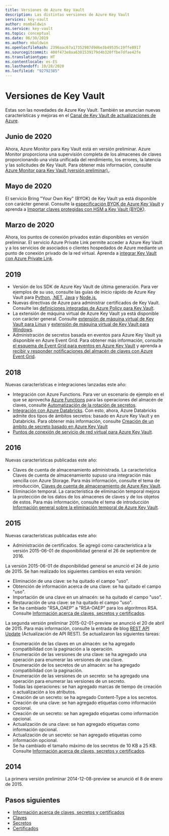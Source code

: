 ```yaml
---
title: Versiones de Azure Key Vault
description: Las distintas versiones de Azure Key Vault
services: key-vault
author: msmbaldwin
ms.service: key-vault
ms.topic: conceptual
ms.date: 06/30/2019
ms.author: mbaldwin
ms.openlocfilehash: 2396aac67a17352987d9d6e3b49535c19ffe8917
ms.sourcegitcommit: 400f473e8aa6301539179d4b320ffbe7dfae42fe
ms.translationtype: HT
ms.contentlocale: es-ES
ms.lasthandoff: 10/28/2020
ms.locfileid: "92792385"
---
```

# <a name="key-vault-versions"></a>Versiones de Key Vault

Estas son las novedades de Azure Key Vault. También se anuncian nuevas características y mejoras en el [Canal de Key Vault de actualizaciones de Azure](https://azure.microsoft.com/updates/?category=security&query=Key%20vault).

## <a name="june-2020"></a>Junio de 2020

Ahora, Azure Monitor para Key Vault está en versión preliminar.  Azure Monitor proporciona una supervisión completa de los almacenes de claves proporcionando una vista unificada del rendimiento, los errores, la latencia y las solicitudes de Key Vault. Para obtener más información, consulte [Azure Monitor para Key Vault (versión preliminar).](../../azure-monitor/insights/key-vault-insights-overview.md).

## <a name="may-2020"></a>Mayo de 2020

El servicio Bring "Your Own Key" (BYOK) de Key Vault ya está disponible con carácter general. Consulte la [especificación BYOK de Azure Key Vault](../keys/byok-specification.md) y aprenda a [Importar claves protegidas con HSM a Key Vault (BYOK)](../keys/hsm-protected-keys-byok.md).

## <a name="march-2020"></a>Marzo de 2020

Ahora, los puntos de conexión privados están disponibles en versión preliminar. El servicio Azure Private Link permite acceder a Azure Key Vault y a los servicios de asociados o clientes hospedados de Azure mediante un punto de conexión privado de la red virtual.  Aprenda a [integrar Key Vault con Azure Private Link](private-link-service.md).

## <a name="2019"></a>2019

- Versión de los SDK de Azure Key Vault de última generación. Para ver ejemplos de su uso, consulte las guías de inicio rápido de Azure Key Vault para [Python](../secrets/quick-create-python.md), [.NET](../secrets/quick-create-net.md), [Java](../secrets/quick-create-java.md) y [Node.js.](../secrets/quick-create-node.md)
- Nuevas directivas de Azure para administrar certificados de Key Vault. Consulte las [definiciones integradas de Azure Policy para Key Vault](../policy-reference.md).
- La extensión de máquina virtual de Azure Key Vault ya está disponible con carácter general.  Consulte [extensión de máquina virtual de Key Vault para Linux](../../virtual-machines/extensions/key-vault-linux.md) y [extensión de máquina virtual de Key Vault para Windows](../../virtual-machines/extensions/key-vault-windows.md).
- Administración de secretos basada en eventos para Azure Key Vault ya disponible en Azure Event Grid. Para obtener más información, consulte [el esquema de Event Grid para eventos en Azure Key Vault](../../event-grid/event-schema-key-vault.md) y aprenda a [recibir y responder notificaciones del almacén de claves con Azure Event Grid](event-grid-tutorial.md).

## <a name="2018"></a>2018

Nuevas características e integraciones lanzadas este año:

- Integración con Azure Functions. Para ver un escenario de ejemplo en el que se aprovecha [Azure Functions](../../azure-functions/index.yml) para las operaciones del almacén de claves, consulte [Automatización de la rotación de secretos](../secrets/tutorial-rotation.md). 
- [Integración con Azure Databricks](/azure/databricks/scenarios/store-secrets-azure-key-vault). Con esto, ahora, Azure Databricks admite dos tipos de ámbitos secretos: basado en Azure Key Vault y en Databricks. Para obtener más información, consulte [Creación de un ámbito de secreto basado en Azure Key Vault](/azure/databricks/security/secrets/secret-scopes#--create-an-azure-key-vault-backed-secret-scope)
- [Puntos de conexión de servicio de red virtual para Azure Key Vault](overview-vnet-service-endpoints.md).

## <a name="2016"></a>2016

Nuevas características publicadas este año:

- Claves de cuenta de almacenamiento administrada. La característica Claves de cuenta de almacenamiento supuso una integración más sencilla con Azure Storage. Para más información, consulte el tema de introducción, [Claves de cuenta de almacenamiento de Azure Key Vault](../secrets/overview-storage-keys.md).
- Eliminación temporal. La característica de eliminación temporal mejora la protección de los datos de los almacenes de claves y de los objetos de estos. Para más información, consulte el tema de introducción [Información general sobre la eliminación temporal de Azure Key Vault](./soft-delete-overview.md).

## <a name="2015"></a>2015

Nuevas características publicadas este año:
- Administración de certificados. Se agregó como característica a la versión 2015-06-01 de disponibilidad general el 26 de septiembre de 2016.

La versión 2015-06-01 de disponibilidad general se anunció el 24 de junio de 2015. Se han realizado los siguientes cambios en esta versión: 
- Eliminación de una clave: se ha quitado el campo "uso".
- Obtención de información acerca de una clave: se ha quitado el campo "uso".
- Importación de una clave en un almacén: se ha quitado el campo "uso".
- Restauración de una clave: se ha quitado el campo "uso".     
- Se ha cambiado "RSA_OAEP" a "RSA-OAEP" para los algoritmos RSA. Consulte [Información acerca de claves, secretos y certificados](about-keys-secrets-certificates.md).    
 
La segunda versión preliminar 2015-02-01-preview se anunció el 20 de abril de 2015. Para más información, consulte la entrada de blog [REST API Update](/archive/blogs/kv/rest-api-update) (Actualización de API REST). Se actualizaron las siguientes tareas:
 
- Enumeración de las claves en un almacén: se ha agregado compatibilidad con la paginación a la operación.
- Enumeración de las versiones de una clave: se ha agregado una operación para enumerar las versiones de una clave.  
- Enumeración de los secretos de un almacén: se ha agregado compatibilidad con la paginación.
- Enumeración de las versiones de un secreto: se ha agregado una operación para enumerar las versiones de un secreto.  
- Todas las operaciones: se han agregado marcas de tiempo de creación o actualización a los atributos.  
- Creación de un secreto: se ha agregado Content-Type a los secretos.
- Creación de una clave: se han agregado etiquetas como información opcional.
- Creación de un secreto: se han agregado etiquetas como información opcional.
- Actualización de una clave: se han agregado etiquetas como información opcional.
- Actualización de un secreto: se han agregado etiquetas como información opcional.
- Se ha cambiado el tamaño máximo de los secretos de 10 KB a 25 KB. Consulte [Información acerca de claves, secretos y certificados](about-keys-secrets-certificates.md).    
 
## <a name="2014"></a>2014
 
La primera versión preliminar 2014-12-08-preview se anunció el 8 de enero de 2015.  
 
## <a name="next-steps"></a>Pasos siguientes

- [Información acerca de claves, secretos y certificados](about-keys-secrets-certificates.md)
- [Claves](../keys/index.yml)
- [Secretos](../secrets/index.yml)
- [Certificados](../certificates/index.yml)